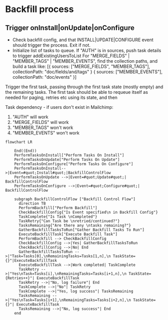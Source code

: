 # Backfill process

## Trigger onInstall|onUpdate|onConfigure

- Check backfill config, and that INSTALL|UPDATE|CONFIGURE event should trigger the process. Exit if not.
- Initialize list of tasks to queue.
  If "AUTH" is in sources, push task details to trigger addExistingUsersToList
  For "MERGE_FIELDS" | "MEMBER_TAGS" | "MEMBER_EVENTS", find the collection paths, and build a task like:
  [{
  sources: ["MERGE_FIELDS", "MEMBER_TAGS"],
  collectionPath: "doc/fields/and/tags"
  }
  {
  sources: ["MEMBER_EVENTS"],
  collectionPath: "doc/events"
  }]

Trigger the first task, passing through the first task state (mostly empty) and the remaining tasks.
The first task should be able to requeue itself as needed for paging, retries etc using its state, and then

Task dependency - if users don't exist in Mailchimp:

1. "AUTH" will work
2. "MERGE_FIELDS" will work
3. "MEMBER_TAGS" won't work
4. "MEMBER_EVENTS" won't work

```mermaid
flowchart LR

    End((End))
    PerformTasksOnInstall["Perform Tasks On Install"]
    PerformTasksOnUpdate["Perform Tasks On Update"]
    PerformTasksOnConfigure["Perform Tasks On Configure"]
    PerformTasksOnInstall-->|Event=#quot;Install#quot;|BackfillControlFlow
    PerformTasksOnUpdate -->|Event=#quot;Update#quot;| BackfillControlFlow
    PerformTasksOnConfigure -->|Event=#quot;Configure#quot;| BackfillControlFlow

    subgraph BackfillControlFlow ["Backfill Control Flow"]
      direction TB
      PerformBackfill["Perform Backfill"]
      CheckBackfillConfig{"Is Event specified\n in Backfill Config"}
      TaskComplete{"Is Task \nCompleted"}
      TaskRetry{"Can Task be \nretried/continued?"}
      TasksRemaining{"Are there any \ntasks remaining?"}
      GatherBackfillTasksToRun["Gather Backfill Tasks To Run"]
      ExecuteBackfillTask["Execute Backfill Task"]
      PerformBackfill --> CheckBackfillConfig
      CheckBackfillConfig -->|Yes| GatherBackfillTasksToRun
      CheckBackfillConfig -->|No| End
      GatherBackfillTasksToRun -->|"Task=Tasks[0],\nRemainingTasks=Tasks[1,n],\n TaskState={}"|ExecuteBackfillTask
      ExecuteBackfillTask -->|Work completed| TaskComplete
      TaskRetry -->|"Yes\nTask=Tasks[i],\nRemainingTasks=Tasks[i+1,n],\n TaskState={Retries++}"| ExecuteBackfillTask
      TaskRetry -->|"No, log failure"| End
      TaskComplete -->|"No"| TaskRetry
      TaskComplete -->|"Yes, log success"| TasksRemaining
      TasksRemaining -->|"Yes\nTask=Tasks[i+1],\nRemainingTasks=Tasks[i+2,n],\n TaskState={}"| ExecuteBackfillTask
      TasksRemaining -->|"No, log success"| End
    end

```
